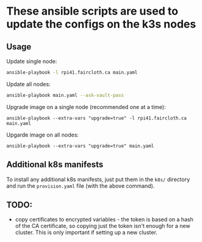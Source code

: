 # These ansible scripts are used to update the configs on the k3s nodes
## Usage
Update single node:
```bash
ansible-playbook -l rpi41.faircloth.ca main.yaml
```

Update all nodes:
```bash
ansible-playbook main.yaml --ask-vault-pass
```

Upgrade image on a single node (recommended one at a time):
```
ansible-playbook --extra-vars "upgrade=true" -l rpi41.faircloth.ca main.yaml
```

Upgarde image on all nodes:
```
ansible-playbook --extra-vars "upgrade=true" main.yaml
```

## Additional k8s manifests
To install any additional k8s manifests, just put them in the `k8s/` directory and run the `provision.yaml` file (with the above command).

## TODO:
* copy certificates to encrypted variables - the token is based on a hash of the CA certificate, so copying just the token isn't enough for a new cluster. This is only important if setting up a new cluster.
